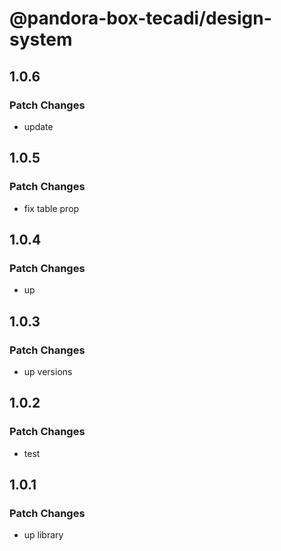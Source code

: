 # @pandora-box-tecadi/design-system

## 1.0.6

### Patch Changes

- update

## 1.0.5

### Patch Changes

- fix table prop

## 1.0.4

### Patch Changes

- up

## 1.0.3

### Patch Changes

- up versions

## 1.0.2

### Patch Changes

- test

## 1.0.1

### Patch Changes

- up library

